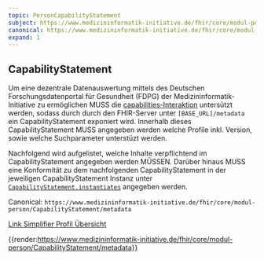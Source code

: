 ```yaml
---
topic: PersonCapabilityStatement
subject: https://www.medizininformatik-initiative.de/fhir/core/modul-person/CapabilityStatement/metadata
canonical: https://www.medizininformatik-initiative.de/fhir/core/modul-person/CapabilityStatement/metadata
expand: 1
---
```


## CapabilityStatement

Um eine dezentrale Datenauswertung mittels des Deutschen Forschungsdatenportal für Gesundheit (FDPG) der Medizininformatik-Initiative zu ermöglichen MUSS die [capabilities-Interaktion](https://www.hl7.org/fhir/R4/http.html#capabilities) untersützt werden, sodass durch durch den FHIR-Server unter ```[BASE_URL]/metadata``` ein CapabilityStatement exponiert wird. Innerhalb dieses CapabilityStatement MUSS angegeben werden welche Profile inkl. Version, sowie welche Suchparameter unterstüzt werden.

Nachfolgend wird aufgelistet, welche Inhalte verpflichtend im CapabilityStatement angegeben werden MÜSSEN. Darüber hinaus MUSS eine Konformität zu dem nachfolgenden CapabilityStatement in der jeweiligen CapabilityStatement Instanz unter [```CapabilityStatement.instantiates```](https://www.hl7.org/fhir/R4/capabilitystatement-definitions.html#CapabilityStatement.instantiates) angegeben werden.

Canonical: ```https://www.medizininformatik-initiative.de/fhir/core/modul-person/CapabilityStatement/metadata```

[Link Simplifier Profil Übersicht](https://simplifier.net/resolve?canonical=https://www.medizininformatik-initiative.de/fhir/core/modul-person/CapabilityStatement/metadata&fhirVersion=R4&scope=de.medizininformatikinitiative.kerndatensatz.person@2025.0.1)

{{render:https://www.medizininformatik-initiative.de/fhir/core/modul-person/CapabilityStatement/metadata}}